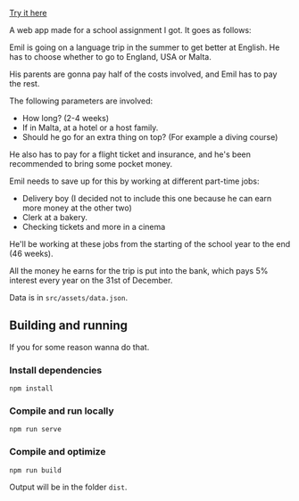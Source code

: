 [Try it here](https://savings-for-a-language-trip.tobias-sn.ml)

A web app made for a school assignment I got. It goes as follows:

Emil is going on a language trip in the summer to get better at English. He has to choose whether to go to England, USA or Malta.

His parents are gonna pay half of the costs involved, and Emil has to pay the rest.

The following parameters are involved:
- How long? (2-4 weeks)
- If in Malta, at a hotel or a host family.
- Should he go for an extra thing on top? (For example a diving course)

He also has to pay for a flight ticket and insurance, and he's been recommended to bring some pocket money.

Emil needs to save up for this by working at different part-time jobs:
- Delivery boy (I decided not to include this one because he can earn more money at the other two)
- Clerk at a bakery.
- Checking tickets and more in a cinema

He'll be working at these jobs from the starting of the school year to the end (46 weeks).

All the money he earns for the trip is put into the bank, which pays 5% interest every year on the 31st of December.

Data is in `src/assets/data.json`.

## Building and running
If you for some reason wanna do that.

### Install dependencies
```
npm install
```

### Compile and run locally
```
npm run serve
```

### Compile and optimize
```
npm run build
```
Output will be in the folder `dist`.
